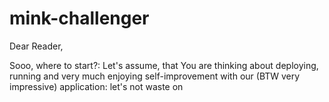 # mink-challenger
Dear Reader,

Sooo, where to start?: Let's assume, that You are thinking about deploying, running and very much enjoying self-improvement with our (BTW very impressive) application:
let's not waste on 